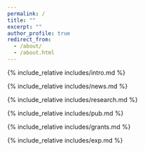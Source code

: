 ```yaml
---
permalink: /
title: ""
excerpt: ""
author_profile: true
redirect_from: 
  - /about/
  - /about.html
---
```


<span class='anchor' id='about-me'></span>
{% include_relative includes/intro.md %}

{% include_relative includes/news.md %}

{% include_relative includes/research.md %}

{% include_relative includes/pub.md %}

{% include_relative includes/grants.md %}

<!-- {% include_relative includes/others.md %} -->

{% include_relative includes/exp.md %}

<!-- {% include_relative includes/resources.md %} -->

<!-- {% include_relative includes/interests.md %} -->
